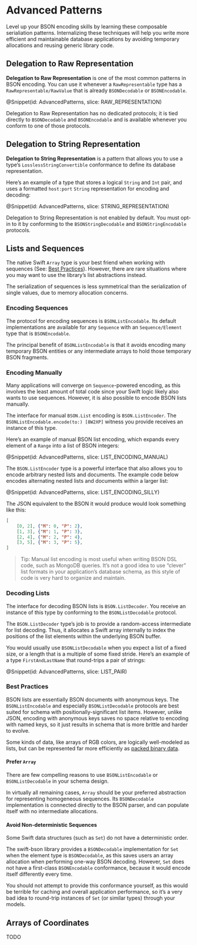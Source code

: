 # Advanced Patterns

Level up your BSON encoding skills by learning these composable serialiation patterns. Internalizing these techniques will help you write more efficient and maintainable database applications by avoiding temporary allocations and reusing generic library code.


## Delegation to Raw Representation

**Delegation to Raw Representation** is one of the most common patterns in BSON encoding. You can use it whenever a ``RawRepresentable`` type has a ``RawRepresentable/RawValue`` that is already ``BSONDecodable`` or ``BSONEncodable``.

@Snippet(id: AdvancedPatterns, slice: RAW_REPRESENTATION)

Delegation to Raw Representation has no dedicated protocols; it is tied directly to ``BSONDecodable`` and ``BSONEncodable`` and is available whenever you conform to one of those protocols.


## Delegation to String Representation

**Delegation to String Representation** is a pattern that allows you to use a type’s ``LosslessStringConvertible`` conformance to define its database representation.

Here’s an example of a type that stores a logical ``String`` and ``Int`` pair, and uses a formatted `host:port` ``String`` representation for encoding and decoding:

@Snippet(id: AdvancedPatterns, slice: STRING_REPRESENTATION)

Delegation to String Representation is not enabled by default. You must opt-in to it by conforming to the ``BSONStringDecodable`` and ``BSONStringEncodable`` protocols.


## Lists and Sequences

The native Swift ``Array`` type is your best friend when working with sequences (See: [Best Practices](#Best-practices)). However, there are rare situations where you may want to use the library’s list abstractions instead.

The serialization of sequences is less symmetrical than the serialization of single values, due to memory allocation concerns.

### Encoding Sequences

The protocol for encoding sequences is ``BSONListEncodable``. Its default implementations are available for any ``Sequence`` with an ``Sequence/Element`` type that is ``BSONEncodable``.

The principal benefit of ``BSONListEncodable`` is that it avoids encoding many temporary BSON entities or any intermediate arrays to hold those temporary BSON fragments.

### Encoding Manually

Many applications will converge on ``Sequence``-powered encoding, as this involves the least amount of total code since your Swift logic likely also wants to use sequences. However, it is also possible to encode BSON lists manually.

The interface for manual ``BSON.List`` encoding is ``BSON.ListEncoder``. The ``BSONListEncodable.encode(to:) [8W2XP]`` witness you provide receives an instance of this type.

Here’s an example of manual BSON list encoding, which expands every element of a ``Range`` into a list of BSON integers:

@Snippet(id: AdvancedPatterns, slice: LIST_ENCODING_MANUAL)

The ``BSON.ListEncoder`` type is a powerful interface that also allows you to encode arbitrary nested lists and documents. The example code below encodes alternating nested lists and documents within a larger list:

@Snippet(id: AdvancedPatterns, slice: LIST_ENCODING_SILLY)

The JSON equivalent to the BSON it would produce would look something like this:

```json
[
    [0, 2], {"M": 0, "P": 2},
    [1, 3], {"M": 1, "P": 3},
    [2, 4], {"M": 2, "P": 4},
    [3, 5], {"M": 3, "P": 5},
]
```

>   Tip:
>   Manual list encoding is most useful when writing BSON DSL code, such as MongoDB queries. It’s not a good idea to use “clever” list formats in your application’s database schema, as this style of code is very hard to organize and maintain.

### Decoding Lists

The interface for decoding BSON lists is ``BSON.ListDecoder``. You receive an instance of this type by conforming to the ``BSONListDecodable`` protocol.

The ``BSON.ListDecoder`` type’s job is to provide a random-access intermediate for list decoding. Thus, it allocates a Swift array internally to index the positions of the list elements within the underlying BSON buffer.

You would usually use ``BSONListDecodable`` when you expect a list of a fixed size, or a length that is a multiple of some fixed stride. Here’s an example of a type `FirstAndLastName` that round-trips a pair of strings:

@Snippet(id: AdvancedPatterns, slice: LIST_PAIR)

### Best Practices

BSON lists are essentially BSON documents with anonymous keys. The ``BSONListEncodable`` and especially ``BSONListDecodable`` protocols are best suited for schema with positionally-significant list items. However, unlike JSON, encoding with anonymous keys saves no space relative to encoding with named keys, so it just results in schema that is more brittle and harder to evolve.

Some kinds of data, like arrays of RGB colors, are logically well-modeled as lists, but can be represented far more efficiently as [packed binary data](#Arrays-of-Coordinates).

#### Prefer `Array`

There are few compelling reasons to use ``BSONListEncodable`` or ``BSONListDecodable`` in your schema design.

In virtually all remaining cases, ``Array`` should be your preferred abstraction for representing homogeneous sequences. Its ``BSONDecodable`` implementation is connected directly to the BSON parser, and can populate itself with no intermediate allocations.

#### Avoid Non-deterministic Sequences

Some Swift data structures (such as ``Set``) do not have a deterministic order.

The swift-bson library provides a ``BSONDecodable`` implementation for ``Set`` when the element type is ``BSONDecodable``, as this saves users an array allocation when performing one-way BSON decoding. However, ``Set`` does not have a first-class ``BSONEncodable`` conformance, because it would encode itself differently every time.

You should not attempt to provide this conformance yourself, as this would be terrible for caching and overall application performance, so it’s a very bad idea to round-trip instances of ``Set`` (or similar types) through your models.

## Arrays of Coordinates

TODO
